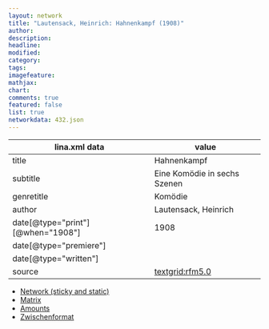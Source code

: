 ```yaml
---
layout: network
title: "Lautensack, Heinrich: Hahnenkampf (1908)"
author:
description:
headline:
modified:
category:
tags:
imagefeature: 
mathjax: 
chart: 
comments: true
featured: false
list: true
networkdata: 432.json
---
```

lina.xml data  | value
------------- | -------------
title|Hahnenkampf
subtitle|Eine Komödie in sechs Szenen
genretitle|Komödie
author|Lautensack, Heinrich
date[@type="print"][@when="1908"]|1908
date[@type="premiere"]|
date[@type="written"]|
source|[textgrid:rfm5.0](https://textgridlab.org/1.0/tgcrud-public/rest/textgrid:rfm5.0/data)



* [Network (sticky and static)](/network432)
* [Matrix](/matrix432)
* [Amounts](/amounts432)
* [Zwischenformat](/lina432 )
